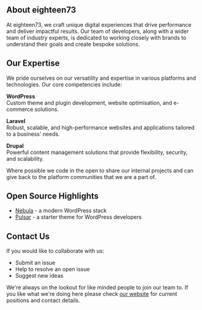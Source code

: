 ## About eighteen73

At eighteen73, we craft unique digital experiences that drive performance and deliver impactful results. Our team of developers, along with a wider team of industry experts, is dedicated to working closely with brands to understand their goals and create bespoke solutions.

## Our Expertise

We pride ourselves on our versatility and expertise in various platforms and technologies. Our core competencies include:

**WordPress**    
Custom theme and plugin development, website optimisation, and e-commerce solutions.

**Laravel**    
Robust, scalable, and high-performance websites and applications tailored to a business' needs.

**Drupal**    
Powerful content management solutions that provide flexibility, security, and scalability.

Where possible we code in the open to share our internal projects and can give back to the platform communities that we are a part of.

## Open Source Highlights

- [Nebula](https://github.com/eighteen73/nebula) - a modern WordPress stack
- [Pulsar](https://github.com/eighteen73/pulsar) - a starter theme for WordPress developers

## Contact Us

If you would like to collaborate with us:

- Submit an issue
- Help to resolve an open issue
- Suggest new ideas

We're always on the lookout for like minded people to join our team to. If you like what we're doing here please check [our website](https://eighteen73.co.uk/careers/) for current positions and contact details.
